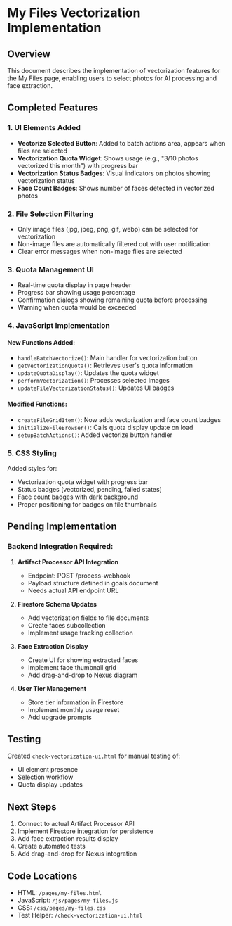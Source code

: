 # My Files Vectorization Implementation

## Overview
This document describes the implementation of vectorization features for the My Files page, enabling users to select photos for AI processing and face extraction.

## Completed Features

### 1. UI Elements Added
- **Vectorize Selected Button**: Added to batch actions area, appears when files are selected
- **Vectorization Quota Widget**: Shows usage (e.g., "3/10 photos vectorized this month") with progress bar
- **Vectorization Status Badges**: Visual indicators on photos showing vectorization status
- **Face Count Badges**: Shows number of faces detected in vectorized photos

### 2. File Selection Filtering
- Only image files (jpg, jpeg, png, gif, webp) can be selected for vectorization
- Non-image files are automatically filtered out with user notification
- Clear error messages when non-image files are selected

### 3. Quota Management UI
- Real-time quota display in page header
- Progress bar showing usage percentage
- Confirmation dialogs showing remaining quota before processing
- Warning when quota would be exceeded

### 4. JavaScript Implementation

#### New Functions Added:
- `handleBatchVectorize()`: Main handler for vectorization button
- `getVectorizationQuota()`: Retrieves user's quota information
- `updateQuotaDisplay()`: Updates the quota widget
- `performVectorization()`: Processes selected images
- `updateFileVectorizationStatus()`: Updates UI badges

#### Modified Functions:
- `createFileGridItem()`: Now adds vectorization and face count badges
- `initializeFileBrowser()`: Calls quota display update on load
- `setupBatchActions()`: Added vectorize button handler

### 5. CSS Styling
Added styles for:
- Vectorization quota widget with progress bar
- Status badges (vectorized, pending, failed states)
- Face count badges with dark background
- Proper positioning for badges on file thumbnails

## Pending Implementation

### Backend Integration Required:
1. **Artifact Processor API Integration**
   - Endpoint: POST /process-webhook
   - Payload structure defined in goals document
   - Needs actual API endpoint URL

2. **Firestore Schema Updates**
   - Add vectorization fields to file documents
   - Create faces subcollection
   - Implement usage tracking collection

3. **Face Extraction Display**
   - Create UI for showing extracted faces
   - Implement face thumbnail grid
   - Add drag-and-drop to Nexus diagram

4. **User Tier Management**
   - Store tier information in Firestore
   - Implement monthly usage reset
   - Add upgrade prompts

## Testing
Created `check-vectorization-ui.html` for manual testing of:
- UI element presence
- Selection workflow
- Quota display updates

## Next Steps
1. Connect to actual Artifact Processor API
2. Implement Firestore integration for persistence
3. Add face extraction results display
4. Create automated tests
5. Add drag-and-drop for Nexus integration

## Code Locations
- HTML: `/pages/my-files.html`
- JavaScript: `/js/pages/my-files.js`
- CSS: `/css/pages/my-files.css`
- Test Helper: `/check-vectorization-ui.html`